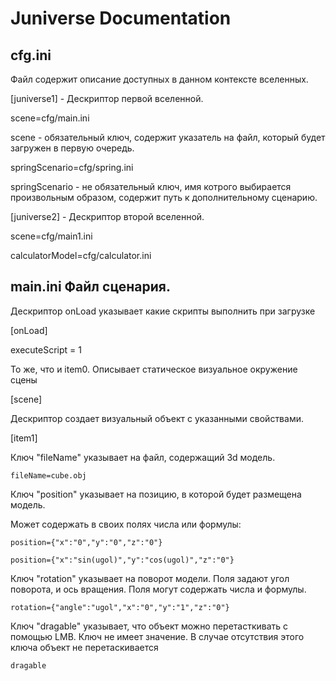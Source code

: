# Juniverse Documentation

## cfg.ini

Файл содержит описание доступных в данном контексте вселенных.

[juniverse1] - Дескриптор первой вселенной.

scene=cfg/main.ini

scene - обязательный ключ, содержит указатель на файл, который будет загружен в первую очередь.

springScenario=cfg/spring.ini

springScenario - не обязательный ключ, имя котрого выбирается произвольным образом,
содержит путь к дополнительному сценарию.

[juniverse2] - Дескриптор второй вселенной.

scene=cfg/main1.ini

calculatorModel=cfg/calculator.ini

## main.ini Файл сценария.

Дескриптор onLoad указывает какие скрипты выполнить при загрузке

[onLoad]

executeScript = 1

То же, что и item0. Описывает статическое визуальное окружение сцены

[scene]

Дескриптор создает визуальный объект с указанными свойствами.

[item1]

Ключ "fileName" указывает на файл, содержащий 3d модель.

    fileName=cube.obj

Ключ "position" указывает на позицию, в которой будет размещена модель.

Может содержать в своих полях числа или формулы:

    position={"x":"0","y":"0","z":"0"}

    position={"x":"sin(ugol)","y":"cos(ugol)","z":"0"}

Ключ "rotation" указывает
на поворот модели. Поля задают угол поворота, и ось вращения.
Поля могут содержать числа и формулы.

    rotation={"angle":"ugol","x":"0","y":"1","z":"0"}


Ключ "dragable" указывает, что объект можно перетасткивать с помощью LMB.
Ключ не имеет значение. В случае отсутствия этого ключа объект не перетаскивается

    dragable


